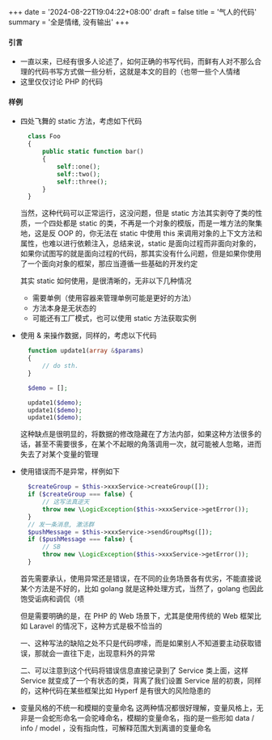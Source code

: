 +++
date = '2024-08-22T19:04:22+08:00'
draft = false
title = '气人的代码'
summary = '全是情绪, 没有输出'
+++

#### 引言
- 一直以来，已经有很多人论述了，如何正确的书写代码，而鲜有人对不那么合理的代码书写方式做一些分析，这就是本文的目的（也带一些个人情绪
- 这里仅仅讨论 PHP 的代码

#### 样例

- 四处飞舞的 static 方法，考虑如下代码
  ```php
    class Foo
    {
        public static function bar()
        {
            self::one();
            self::two();
            self::three();
        }
    }
  ```
  当然，这种代码可以正常运行，这没问题，但是 static 方法其实剥夺了类的性质，一个四处都是 static 的类，不再是一个对象的模版，而是一堆方法的聚集地，这是反 OOP 的，你无法在 static 中使用 this 来调用对象的上下文方法和属性，也难以进行依赖注入，总结来说，static 是面向过程而非面向对象的，如果你试图写的就是面向过程的代码，那其实没有什么问题，但是如果你使用了一个面向对象的框架，那应当遵循一些基础的开发约定

  其实 static 如何使用，是很清晰的，无非以下几种情况
  - 需要单例（使用容器来管理单例可能是更好的方法）
  - 方法本身是无状态的
  - 可能还有工厂模式，也可以使用 static 方法获取实例

- 使用 & 来操作数据，同样的，考虑以下代码
  ```php
    function update1(array &$params)
    {
        // do sth.
    }

    $demo = [];

    update1($demo);
    update1($demo);
    update1($demo);
  ```
    这种缺点是很明显的，将数据的修改隐藏在了方法内部，如果这种方法很多的话，甚至不需要很多，在某个不起眼的角落调用一次，就可能被人忽略，进而失去了对某个变量的管理

- 使用错误而不是异常，样例如下
  ```php
    $createGroup = $this->xxxService->createGroup([]);
    if ($createGroup === false) {
        // 这写法真逆天
        throw new \LogicException($this->xxxService->getError());
    }
    // 发一条消息, 激活群
    $pushMessage = $this->xxxService->sendGroupMsg([]);
    if ($pushMessage === false) {
        // SB
        throw new \LogicException($this->xxxService->getError());
    }
  ```
  首先需要承认，使用异常还是错误，在不同的业务场景各有优劣，不能直接说某个方法是不好的，比如 golang 就是这种处理方式，当然了，golang 也因此饱受诟病和调侃（啧

  但是需要明确的是，在 PHP 的 Web 场景下，尤其是使用传统的 Web 框架比如 Laravel 的情况下，这种方式是极不恰当的

  一、这种写法的缺陷之处不只是代码啰嗦，而是如果别人不知道要主动获取错误，那就会一直往下走，出现意料外的异常

  二、可以注意到这个代码将错误信息直接记录到了 Service 类上面，这样 Service 就变成了一个有状态的类，背离了我们设置 Service 层的初衷，同样的，这种代码在某些框架比如 Hyperf 是有很大的风险隐患的


- 变量风格的不统一和模糊的变量命名
  这两种情况都很好理解，变量风格上，无非是一会蛇形命名一会驼峰命名，模糊的变量命名，指的是一些形如 data / info / model ，没有指向性，可解释范围大到离谱的变量命名